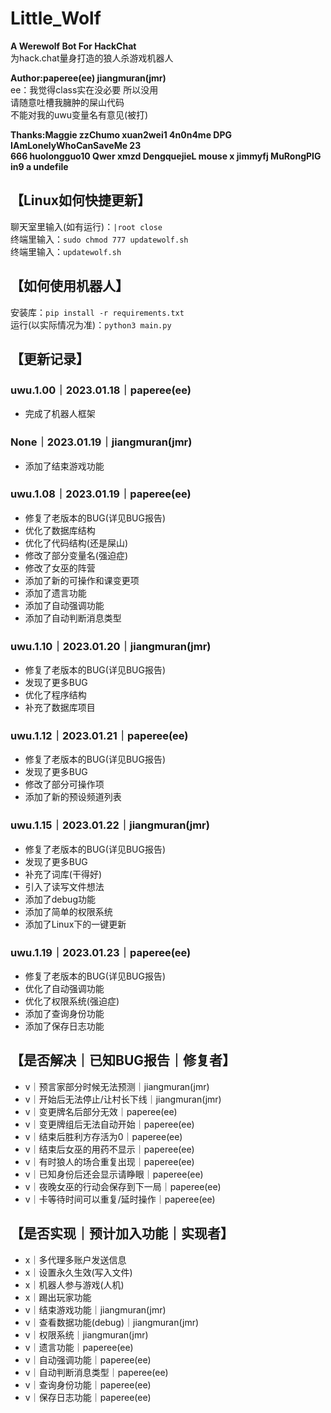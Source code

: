 # Little_Wolf

**A Werewolf Bot For HackChat**  
为hack.chat量身打造的狼人杀游戏机器人

**Author:paperee(ee) jiangmuran(jmr)**  
ee：我觉得class实在没必要 所以没用  
请随意吐槽我臃肿的屎山代码  
不能对我的uwu变量名有意见(被打)

**Thanks:Maggie zzChumo xuan2wei1 4n0n4me DPG IAmLonelyWhoCanSaveMe 23**  
**666 huolongguo10 Qwer xmzd DengquejieL mouse x jimmyfj MuRongPIG in9 a undefile**  

## 【Linux如何快捷更新】
聊天室里输入(如有运行)：`|root close`  
终端里输入：`sudo chmod 777 updatewolf.sh`  
终端里输入：`updatewolf.sh`

## 【如何使用机器人】
安装库：`pip install -r requirements.txt`  
运行(以实际情况为准)：`python3 main.py`

## 【更新记录】
### uwu.1.00｜2023.01.18｜paperee(ee)
- 完成了机器人框架

### None｜2023.01.19｜jiangmuran(jmr)
- 添加了结束游戏功能

### uwu.1.08｜2023.01.19｜paperee(ee)
- 修复了老版本的BUG(详见BUG报告)
- 优化了数据库结构
- 优化了代码结构(还是屎山)
- 修改了部分变量名(强迫症)
- 修改了女巫的阵营
- 添加了新的可操作和课变更项
- 添加了遗言功能
- 添加了自动强调功能
- 添加了自动判断消息类型

### uwu.1.10｜2023.01.20｜jiangmuran(jmr)
- 修复了老版本的BUG(详见BUG报告)
- 发现了更多BUG
- 优化了程序结构
- 补充了数据库项目

### uwu.1.12｜2023.01.21｜paperee(ee)
- 修复了老版本的BUG(详见BUG报告)
- 发现了更多BUG
- 修改了部分可操作项
- 添加了新的预设频道列表

### uwu.1.15｜2023.01.22｜jiangmuran(jmr)
- 修复了老版本的BUG(详见BUG报告)
- 发现了更多BUG
- 补充了词库(干得好)
- 引入了读写文件想法
- 添加了debug功能
- 添加了简单的权限系统
- 添加了Linux下的一键更新

### uwu.1.19｜2023.01.23｜paperee(ee)
- 修复了老版本的BUG(详见BUG报告)
- 优化了自动强调功能
- 优化了权限系统(强迫症)
- 添加了查询身份功能
- 添加了保存日志功能

## 【是否解决｜已知BUG报告｜修复者】
- v｜预言家部分时候无法预测｜jiangmuran(jmr)
- v｜开始后无法停止/让村长下线｜jiangmuran(jmr)
- v｜变更牌名后部分无效｜paperee(ee)
- v｜变更牌组后无法自动开始｜paperee(ee)
- v｜结束后胜利方存活为0｜paperee(ee)
- v｜结束后女巫的用药不显示｜paperee(ee)
- v｜有时狼人的场合重复出现｜paperee(ee)
- v｜已知身份后还会显示请睁眼｜paperee(ee)
- v｜夜晚女巫的行动会保存到下一局｜paperee(ee)
- v｜卡等待时间可以重复/延时操作｜paperee(ee)

## 【是否实现｜预计加入功能｜实现者】
- x｜多代理多账户发送信息
- x｜设置永久生效(写入文件)
- x｜机器人参与游戏(人机)
- x｜踢出玩家功能
- v｜结束游戏功能｜jiangmuran(jmr)
- v｜查看数据功能(debug)｜jiangmuran(jmr)
- v｜权限系统｜jiangmuran(jmr)
- v｜遗言功能｜paperee(ee)
- v｜自动强调功能｜paperee(ee)
- v｜自动判断消息类型｜paperee(ee)
- v｜查询身份功能｜paperee(ee)
- v｜保存日志功能｜paperee(ee)
